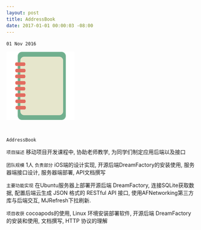 ```yaml
---
layout: post
title: AddressBook
date: 2017-01-01 00:00:03 -08:00
---
```

`01 Nov 2016`

![](assets/images/addressbook/icon.png)
<center>
<h1>
<a href="https://github.com/billhu1996/AddressBook-iOS" class="fa fa-github"></a>
</h1>
<h1>
<a href="https://wiki.billhubo.com" class="fa fa-book"></a>
</h1>
</center>

`AddressBook`

`项目描述` 移动项目开发课程中, 协助老师教学, 为同学们制定应用后端以及接口

`团队规模` 1人
`负责部分` iOS端的设计实现, 开源后端DreamFactory的安装使用, 服务器端接口设计, 服务器端部署, API文档撰写 

`主要功能实现` 在Ubuntu服务器上部署开源后端 DreamFactory, 连接SQLite获取数据, 配置后端云生成 JSON 格式的 RESTful API 接口, 使用AFNetworking第三方库与后端交互, MJRefresh下拉刷新.

`项目收获` cocoapods的使用, Linux 环境安装部署软件, 开源后端 DreamFactory 的安装和使用, 文档撰写, HTTP 协议的理解

